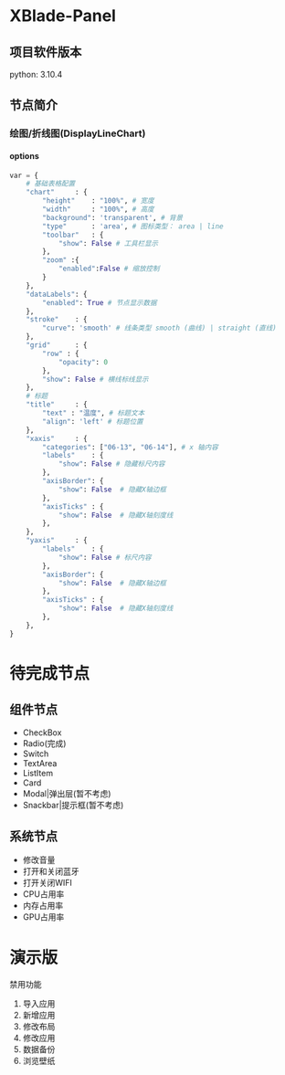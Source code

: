 # XBlade-Panel
## 项目软件版本
python: 3.10.4
## 节点简介

### 绘图/折线图(DisplayLineChart)
#### options
```python
var = {
    # 基础表格配置
    "chart"     : {
        "height"    : "100%", # 宽度
        "width"     : "100%", # 高度
        "background": 'transparent', # 背景
        "type"      : 'area', # 图标类型： area | line
        "toolbar"   : {
            "show": False # 工具栏显示
        },
        "zoom" :{
            "enabled":False # 缩放控制
        }
    },
    "dataLabels": {
        "enabled": True # 节点显示数据
    },
    "stroke"    : {
        "curve": 'smooth' # 线条类型 smooth (曲线) | straight (直线)
    },
    "grid"      : {
        "row" : {
            "opacity": 0
        },
        "show": False # 横线标线显示
    },
    # 标题
    "title"     : {
        "text" : "温度", # 标题文本
        "align": 'left' # 标题位置
    },
    "xaxis"     : {
        "categories": ["06-13", "06-14"], # x 轴内容
        "labels"    : {
            "show": False # 隐藏标尺内容
        },
        "axisBorder": {
            "show": False  # 隐藏X轴边框
        },
        "axisTicks" : {
            "show": False  # 隐藏X轴刻度线
        },
    },
    "yaxis"     : {
        "labels"    : {
            "show": False # 标尺内容
        },
        "axisBorder": {
            "show": False  # 隐藏X轴边框
        },
        "axisTicks" : {
            "show": False  # 隐藏X轴刻度线
        },
    },
}
```
# 待完成节点
## 组件节点
* CheckBox
* Radio(完成)
* Switch
* TextArea
* ListItem
* Card
* Modal|弹出层(暂不考虑)
* Snackbar|提示框(暂不考虑)
## 系统节点
* 修改音量
* 打开和关闭蓝牙
* 打开关闭WIFI
* CPU占用率
* 内存占用率
* GPU占用率

# 演示版
禁用功能
1. 导入应用
2. 新增应用
3. 修改布局
4. 修改应用
5. 数据备份
6. 浏览壁纸
